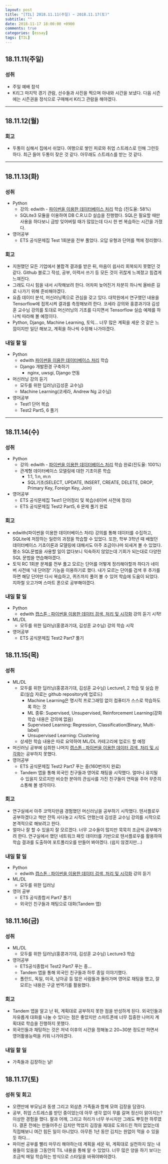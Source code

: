 ```yaml
---
layout: post
title: "[TIL] 2018.11.11(주일) ~ 2018.11.17(토)"
subtitle: ""
date: 2018-11-17 18:00:00 +0900
comments: true
categories: [essay]
tags: [TIL]
---
```

## 18.11.11(주일)
### 성취
  - 주일 예배 참석
  - K리그 마지막 경기 관람, 선수들과 사진을 찍으며 아내와 시간을 보냈다. 다음 시즌에는 시즌권을 정식으로 구매해서 K리그 관람을 해야겠다.

---

## 18.11.12(월)
### 회고
  - 두통이 심해서 집에서 쉬었다. 여행으로 쌓인 피로와 취업 스트레스로 인해 그런듯하다. 최근 들어 두통이 잦은 것 같다. 아무래도 스트레스를 받는 것 같다.

---
## 18.11.13(화)
### 성취
  - Python
    - 강의: edwith - [파이썬을 이용한 데이터베이스 처리](https://www.edwith.org/python-databases/lecture/24436) 학습 (진도율: 58%)
    - SQLite3 모듈을 이용하여 DB C.R.U.D 실습을 진행했다. SQL은 필요할 때만 사용을 하다보니 금방 잊어버릴 때가 많았는데 다시 한 번 복습하는 시간을 가졌다.
  - 영어공부
    - ETS 공식문제집 Test 1회분을 전부 풀었다. 오답 유형과 단어를 책에 정리했다.

### 회고
  - 지원했던 모든 기업에서 불합격 결과를 받은 뒤, 마음이 쉽사리 회복되지 못했던 것 같다. Github 블로그 작성, 공부, 이력서 쓰기 등 모든 것이 귀찮게 느껴졌고 힘겹게 느껴진다.
  - 그래도 다시 힘을 내서 시작해보려 한다. 어차피 늦어진거 차분히 하나씩 올바른 길로 나가기 위해 준비해야겠다.
  - 요즘 데이터 분석, 머신러닝쪽으로 관심을 갖고 있다. 대학원에서 연구했던 내용을 Tensorflow에 접목시켜 결과를 측정해보려 한다. 코세라 강의와 홍콩과기대 김성훈 교수님 강의를 토대로 머신러닝의 기초를 다지면서 Tensorflow 실습 예제를 하나씩 따라해 볼 예정이다.
  - Python, Django, Machine Learning, 토익... 너무 많은 계획을 세운 것 같은 느낌이지만 일단 해보고, 계획을 하나씩 수정해 나가야겠다.

### 내일 할 일
  - Python
    - edwith [파이썬을 이용한 데이터베이스 처리](https://www.edwith.org/python-databases/lecture/24436) 학습
    - Django 개발환경 구축하기
      - nginx, uwsgi, Django 연동
  - 머신러닝 강의 듣기
    - 모두를 위한 딥러닝(김성훈 교수님)
    - Machine Learning(코세라, Andrew Ng 교수님)
  - 영어공부
    - Test1 단어 복습
    - Test2 Part5, 6 풀기

---
## 18.11.14(수)
### 성취
  - Python
    - 강의: edwith - [파이썬을 이용한 데이터베이스 처리](https://www.edwith.org/python-databases/lecture/24436) 학습 완료(진도율: 100%)
    - 관계형 데이터베이스 모델링에 대한 기초이론 학습
      - 1:1, 1:n, m:n
      - SQL기초(SELECT, UPDATE, INSERT, CREATE, DELETE, DROP, Primary Key, Foreign Key, Join)
  - 영어공부
    - ETS 공식문제집 Test1 단어정리 및 복습(네이버 사전에 정리)
    - ETS 공식문제집 Test2 Part5, 6 문제 풀기 완료

### 회고
  - edwith(파이썬을 이용한 데이터베이스 처리) 강의를 통해 데이터를 수집하고, SQLite에 저장하는 일련의 과정을 학습할 수 있었다. 또한, 학부 3학년 때 배웠던 데이터베이스 기초이론과 모델링에 대해서도 아주 조금이나마 되새겨 볼 수 있었다. 평소 SQL문법을 사용할 일이 없다보니 익숙하지 않았는데 기회가 되는대로 다양한 SQL 문법을 연습해야겠다.
  - 토익 RC 1회분 문제를 전부 풀고 모르는 단어를 어떻게 정리해야할까 하다가 네이버 사전에 '내 단어장' 기능을 이용하기로 했다. 내가 모르는 단어를 검색 후 추가를 하면 해당 단어만 다시 복습하고, 퀴즈까지 풀어 볼 수 있어 학습에 도움이 되었다. 지하철 오고가며 스마트 폰으로 공부해야겠다.

### 내일 할 일
  - Python
    - edwith [캡스톤 : 파이썬을 이용한 데이터 검색, 처리 및 시각화](https://www.edwith.org/python-capston/joinLectures/15648) 강의 듣기 시작!
  - ML/DL
    - 모두를 위한 딥러닝(홍콩과기대, 김성훈 교수님) 강의 학습 시작
  - 영어공부
    - ETS 공식문제집 Test2 Part7 풀기

## 18.11.15(목)
### 성취
  - ML/DL
    - 모두를 위한 딥러닝(홍콩과기대, 김성훈 교수님) Lecture1, 2 학습 및 실습 완료(실습 자료는 github repository에 업로드)
      - Machine Learning은 명시적 프로그래밍 없이 컴퓨터가 스스로 학습하도록 하는 것
      - ML 종류: Supervised, Unsupervised, Reinforcement Learning(강화학습 내용은 강의에 없음)
      - Supervised Learning: Regression, Classification(Binary, Multi-label)
      - Unsupervised Learning: Clustering
    - 상세한 학습 내용은 따로 요약하여 ML/DL 카테고리에 업로드 할 예정
  - 머신러닝 공부에 심취한 나머지 [캡스톤 : 파이썬을 이용한 데이터 검색, 처리 및 시각화](https://www.edwith.org/python-capston/joinLectures/15648)는 공부하지 못했다.
  - 영어공부
    - ETS 공식문제집 Test2 Part7 푸는 중(160번까지 완료)
    - Tandem 앱을 통해 외국인 친구들과 영어로 채팅을 시작했다. 얼마나 유지될 수 있을지 모르지만 비슷한 분야의 관심사를 가진 친구들이 연락을 주어 꾸준히 소통해 볼 생각이다.

### 회고
  - 연구실에서 아주 코딱지만큼 경험했던 머신러닝을 공부하기 시작했다. 텐서플로우 공부하겠다고 책만 잔뜩 사다놓고 시작도 안했는데 김성훈 교수님 강의를 시작으로 본격적으로 해보려고 한다.
  - 얼마나 잘 할 수 있을지 잘 모르겠다. 너무 고수들이 많지만 묵묵히 조금씩 공부해가려 한다. 연구실에서 했던 네트워크 패킷 데이터를 기반으로 텐서플로우를 활용하여 학습 결과를 도출하여 포트폴리오를 만들어 봐야겠다. (쉽지 않겠지만...)

### 내일 할 일
  - Python
    - edwith [캡스톤 : 파이썬을 이용한 데이터 검색, 처리 및 시각화](https://www.edwith.org/python-capston/joinLectures/15648) 강의 듣기
  - ML/DL
    - 모두를 위한 딥러닝
  - 영어 공부
    - ETS 공식종합서 Part7 풀기
    - 외국인 친구들과 채팅으로 대화(Tandem 앱)

## 18.11.16(금)
### 성취
  - ML/DL
    - 모두를 위한 딥러닝(홍콩과기대, 김성훈 교수님) Lecture3 학습
  - 영어공부
    - ETS공식종합서 Test2 Part7 푸는 중...
    - Tandem 앱을 통해 외국인 친구들과 하루 종일 이야기했다.
    - 폴란드, 독일, 미국, 남아공 등 많은 사람들과 돌아가며 영어로 채팅을 했고, 잘 모르는 내용은 구글 번역기를 활용했다.

### 회고
  - Tandem 앱을 알고 난 뒤, 계획대로 공부하지 못한 점을 반성하게 된다. 외국인들과 자유롭게 대화를 나눌 수 있다는 점은 좋았지만 스마트폰에 너무 집중한 나머지 계획대로 학습을 진행하지 못했다.
  - 외국인들과 채팅하는 것은 저녁 이후의 시간을 정해놓고 20~30분 정도만 하면서 영어활용능력을 키워 나가야겠다.

### 내일 할 일
  - 가족들과 김장하는 날!

## 18.11.17(토)
### 성취 및 회고
  - 오랜만에 부모님과 동생 그리고 외삼촌 가족들과 함께 모여 김장을 담궜다.
  - 공부, 취업 스트레스를 받던 중이었는데 아무 생각 없이 무를 갈며 정신이 맑아지는? 이상한 경험을 했다. 팔과 어깨, 그리고 허리가 너무 쑤시지만 그래도 뿌듯한 하루였다. 결혼 전에는 만들어주신 김치만 먹었지 김장을 제대로 도와드린 적이 없었는데 직접해보니 여간 힘든 일이 아니었다. 아무튼 1년 동안 김치는 원없이 먹을 수 있을듯 하다...
  - 파이썬 공부를 빨리 마무리 해야하는데 계획을 세운 뒤, 계획대로 실천하지 않는 내용들이 있음을 그동안의 TIL 내용을 통해 알 수 있었다. 너무 많은 양을 하기 보다는 조금씩 매일 학습하는 방식으로 스타일을 바꿔야봐야겠다.  
